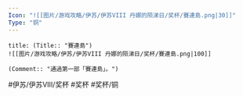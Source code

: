 ```yaml
---
Icon: "![[图片/游戏攻略/伊苏/伊苏VIII 丹娜的陨涕日/奖杯/賽連島.png|30]]"
Type: "铜"
---
```

```ad-common-bronze-trophy
title: (Title:: "賽連島")
![[图片/游戏攻略/伊苏/伊苏VIII 丹娜的陨涕日/奖杯/賽連島.png|100]]

(Comment:: "通過第一部「賽連島」。")
```

#伊苏/伊苏VIII/奖杯 #奖杯 #奖杯/铜
